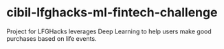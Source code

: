# cibil-lfghacks-ml-fintech-challenge
Project for LFGHacks leverages Deep Learning to help users make good purchases based on life events.
